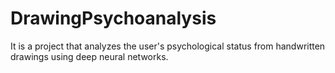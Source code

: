 # DrawingPsychoanalysis
It is a project that analyzes the user's psychological status from handwritten drawings using deep neural networks.
